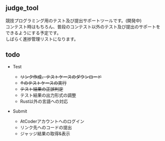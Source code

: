 ## judge\_tool
競技プログラミング用のテスト及び提出サポートツールです。(開発中)  
コンテスト時はもちろん、普段のコンテスト以外のテスト及び提出のサポートをできるようにする予定です。  
しばらく進捗管理リストになります。
## todo

* Test
    * ~~リンク作成、テストケースのダウンロード~~
    * ~~↑のテストケースの実行~~
    * ~~テスト結果の正誤判定~~
    * テスト結果の出力形式の調整
    * Rust以外の言語への対応

* Submit
    * AtCoderアカウントへのログイン
    * リンク先へのコードの提出
    * ジャッジ結果の取得&表示

